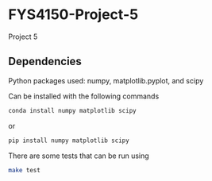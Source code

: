 # FYS4150-Project-5
Project 5

## Dependencies
Python packages used:
numpy,
matplotlib.pyplot, and
scipy

Can be installed with the following commands
```bash
conda install numpy matplotlib scipy
```
or
```bash
pip install numpy matplotlib scipy
```

There are some tests that can be run using
```bash
make test
```

